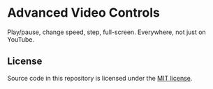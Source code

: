 Advanced Video Controls
=======================

Play/pause, change speed, step, full-screen. Everywhere, not just on YouTube.


## License

Source code in this repository is licensed under the [MIT license](LICENSE).
